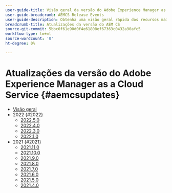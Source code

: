 ```yaml
---
user-guide-title: Visão geral da versão do Adobe Experience Manager as a Cloud Service
user-guide-breadcrumb: AEMCS Release Events
user-guide-description: Obtenha uma visão geral rápida dos recursos mais recentes no Adobe Experience Manager as a Cloud Service
breadcrumb-title: Atualizações da versão do AEM CS
source-git-commit: 5bbc0f61e90d0f4e61808ef67363c0432a90afc5
workflow-type: tm+mt
source-wordcount: '0'
ht-degree: 0%

---
```



# Atualizações da versão do Adobe Experience Manager as a Cloud Service {#aemcsupdates}

+ [Visão geral](overview.md)
+ 2022 {#2022}
   + [2022.5.0](./2022/2022-5-0.md)
   + [2022.4.0](./2022/2022-4-0.md)
   + [2022.3.0](./2022/2022-3-0.md)
   + [2022.1.0](./2022/2022-1-0.md)
+ 2021 {#2021}
   + [2021.11.0](./2021/2021-11-0.md)
   + [2021.10.0](./2021/2021-10-0.md)
   + [2021.9.0](./2021/2021-9-0.md)
   + [2021.8.0](./2021/2021-8-0.md)
   + [2021.7.0](./2021/2021-7-0.md)
   + [2021.6.0](./2021/2021-6-0.md)
   + [2021.5.0](./2021/2021-5-0.md)
   + [2021.4.0](./2021/2021-4-0.md)

